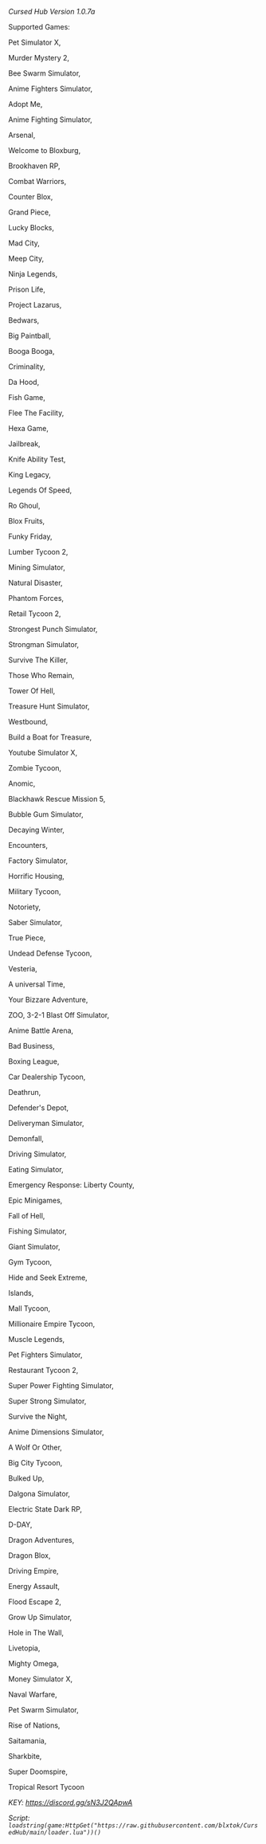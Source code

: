 *Cursed Hub Version 1.0.7a*

Supported Games:

Pet Simulator X,

Murder Mystery 2,

Bee Swarm Simulator,

Anime Fighters Simulator,

Adopt Me,

Anime Fighting Simulator,

Arsenal,

Welcome to Bloxburg,

Brookhaven RP,

Combat Warriors,

Counter Blox,

Grand Piece,

Lucky Blocks,

Mad City,

Meep City,

Ninja Legends,

Prison Life,

Project Lazarus,

Bedwars,

Big Paintball,

Booga Booga,

Criminality,

Da Hood,

Fish Game,

Flee The Facility,

Hexa Game,

Jailbreak,

Knife Ability Test,

King Legacy,

Legends Of Speed,

Ro Ghoul,

Blox Fruits,

Funky Friday,

Lumber Tycoon 2,

Mining Simulator,

Natural Disaster,

Phantom Forces,

Retail Tycoon 2,

Strongest Punch Simulator,

Strongman Simulator,

Survive The Killer,

Those Who Remain,

Tower Of Hell,

Treasure Hunt Simulator,

Westbound,

Build a Boat for Treasure,

Youtube Simulator X,

Zombie Tycoon,

Anomic,

Blackhawk Rescue Mission 5,

Bubble Gum Simulator,

Decaying Winter,

Encounters,

Factory Simulator,

Horrific Housing,

Military Tycoon,

Notoriety,

Saber Simulator,

True Piece,

Undead Defense Tycoon,

Vesteria,

A universal Time,

Your Bizzare Adventure,

ZOO,
3-2-1 Blast Off Simulator,

Anime Battle Arena,

Bad Business,

Boxing League,

Car Dealership Tycoon,

Deathrun,

Defender's Depot,

Deliveryman Simulator,

Demonfall,

Driving Simulator,

Eating Simulator,

Emergency Response: Liberty County,

Epic Minigames,

Fall of Hell,

Fishing Simulator,

Giant Simulator,

Gym Tycoon,

Hide and Seek Extreme,

Islands,

Mall Tycoon,

Millionaire Empire Tycoon,

Muscle Legends,

Pet Fighters Simulator,

Restaurant Tycoon 2,

Super Power Fighting Simulator,

Super Strong Simulator,

Survive the Night,

Anime Dimensions Simulator,

A Wolf Or Other,

Big City Tycoon,

Bulked Up,

Dalgona Simulator,

Electric State Dark RP,

D-DAY,

Dragon Adventures,

Dragon Blox,

Driving Empire,

Energy Assault,

Flood Escape 2,

Grow Up Simulator,

Hole in The Wall,

Livetopia,

Mighty Omega,

Money Simulator X,

Naval Warfare,

Pet Swarm Simulator,

Rise of Nations,

Saitamania,

Sharkbite,

Super Doomspire,

Tropical Resort Tycoon

_KEY: https://discord.gg/sN3J2QApwA_

_Script: `loadstring(game:HttpGet("https://raw.githubusercontent.com/blxtok/CursedHub/main/loader.lua"))()`_

